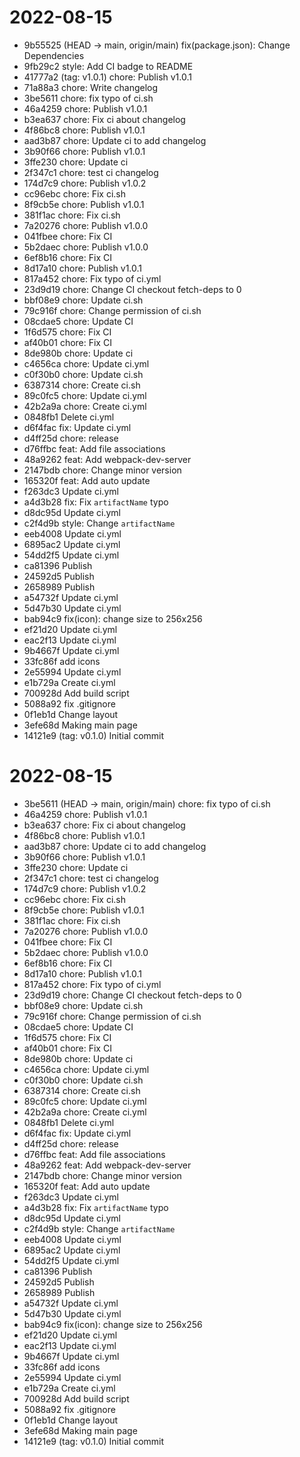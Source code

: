 # 2022-08-15
* 9b55525 (HEAD -> main, origin/main) fix(package.json): Change Dependencies
* 9fb29c2 style: Add CI badge to README
* 41777a2 (tag: v1.0.1) chore: Publish v1.0.1
* 71a88a3 chore: Write changelog
* 3be5611 chore: fix typo of ci.sh
* 46a4259 chore: Publish v1.0.1
* b3ea637 chore: Fix ci about changelog
* 4f86bc8 chore: Publish v1.0.1
* aad3b87 chore: Update ci to add changelog
* 3b90f66 chore: Publish v1.0.1
* 3ffe230 chore: Update ci
* 2f347c1 chore: test ci changelog
* 174d7c9 chore: Publish v1.0.2
* cc96ebc chore: Fix ci.sh
* 8f9cb5e chore: Publish v1.0.1
* 381f1ac chore: Fix ci.sh
* 7a20276 chore: Publish v1.0.0
* 041fbee chore: Fix CI
* 5b2daec chore: Publish v1.0.0
* 6ef8b16 chore: Fix CI
* 8d17a10 chore: Publish v1.0.1
* 817a452 chore: Fix typo of ci.yml
* 23d9d19 chore: Change CI checkout fetch-deps to 0
* bbf08e9 chore: Update ci.sh
* 79c916f chore: Change permission of ci.sh
* 08cdae5 chore: Update CI
* 1f6d575 chore: Fix CI
* af40b01 chore: Fix CI
* 8de980b chore: Update ci
* c4656ca chore: Update ci.yml
* c0f30b0 chore: Update ci.sh
* 6387314 chore: Create ci.sh
* 89c0fc5 chore: Update ci.yml
* 42b2a9a chore: Create ci.yml
* 0848fb1 Delete ci.yml
* d6f4fac fix: Update ci.yml
* d4ff25d chore: release
* d76ffbc feat: Add file associations
* 48a9262 feat: Add webpack-dev-server
* 2147bdb chore: Change minor version
* 165320f feat: Add auto update
* f263dc3 Update ci.yml
* a4d3b28 fix: Fix `artifactName` typo
* d8dc95d Update ci.yml
* c2f4d9b style: Change `artifactName`
* eeb4008 Update ci.yml
* 6895ac2 Update ci.yml
* 54dd2f5 Update ci.yml
* ca81396 Publish
* 24592d5 Publish
* 2658989 Publish
* a54732f Update ci.yml
* 5d47b30 Update ci.yml
* bab94c9 fix(icon): change size to 256x256
* ef21d20 Update ci.yml
* eac2f13 Update ci.yml
* 9b4667f Update ci.yml
* 33fc86f add icons
* 2e55994 Update ci.yml
* e1b729a Create ci.yml
* 700928d Add build script
* 5088a92 fix .gitignore
* 0f1eb1d Change layout
* 3efe68d Making main page
* 14121e9 (tag: v0.1.0) Initial commit
# 2022-08-15
* 3be5611 (HEAD -> main, origin/main) chore: fix typo of ci.sh
* 46a4259 chore: Publish v1.0.1
* b3ea637 chore: Fix ci about changelog
* 4f86bc8 chore: Publish v1.0.1
* aad3b87 chore: Update ci to add changelog
* 3b90f66 chore: Publish v1.0.1
* 3ffe230 chore: Update ci
* 2f347c1 chore: test ci changelog
* 174d7c9 chore: Publish v1.0.2
* cc96ebc chore: Fix ci.sh
* 8f9cb5e chore: Publish v1.0.1
* 381f1ac chore: Fix ci.sh
* 7a20276 chore: Publish v1.0.0
* 041fbee chore: Fix CI
* 5b2daec chore: Publish v1.0.0
* 6ef8b16 chore: Fix CI
* 8d17a10 chore: Publish v1.0.1
* 817a452 chore: Fix typo of ci.yml
* 23d9d19 chore: Change CI checkout fetch-deps to 0
* bbf08e9 chore: Update ci.sh
* 79c916f chore: Change permission of ci.sh
* 08cdae5 chore: Update CI
* 1f6d575 chore: Fix CI
* af40b01 chore: Fix CI
* 8de980b chore: Update ci
* c4656ca chore: Update ci.yml
* c0f30b0 chore: Update ci.sh
* 6387314 chore: Create ci.sh
* 89c0fc5 chore: Update ci.yml
* 42b2a9a chore: Create ci.yml
* 0848fb1 Delete ci.yml
* d6f4fac fix: Update ci.yml
* d4ff25d chore: release
* d76ffbc feat: Add file associations
* 48a9262 feat: Add webpack-dev-server
* 2147bdb chore: Change minor version
* 165320f feat: Add auto update
* f263dc3 Update ci.yml
* a4d3b28 fix: Fix `artifactName` typo
* d8dc95d Update ci.yml
* c2f4d9b style: Change `artifactName`
* eeb4008 Update ci.yml
* 6895ac2 Update ci.yml
* 54dd2f5 Update ci.yml
* ca81396 Publish
* 24592d5 Publish
* 2658989 Publish
* a54732f Update ci.yml
* 5d47b30 Update ci.yml
* bab94c9 fix(icon): change size to 256x256
* ef21d20 Update ci.yml
* eac2f13 Update ci.yml
* 9b4667f Update ci.yml
* 33fc86f add icons
* 2e55994 Update ci.yml
* e1b729a Create ci.yml
* 700928d Add build script
* 5088a92 fix .gitignore
* 0f1eb1d Change layout
* 3efe68d Making main page
* 14121e9 (tag: v0.1.0) Initial commit
